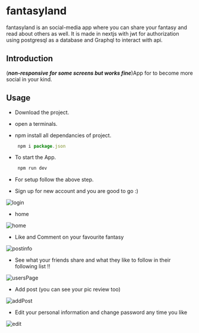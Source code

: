 # fantasyland

fantasyland is an social-media app where you can share your fantasy and read about others as well. It is made in nextjs with jwt for authorization using postgresql as a database and Graphql to interact with api.

## Introduction

(**_non-responsive for some screens but works fine_**)App for to become more social in your kind.

## Usage

- Download the project.
- open a terminals.
- npm install all dependancies of project.
  ```js
   npm i package.json
  ```
- To start the App.
  ```js
   npm run dev
  ```
- For setup follow the above step.

- Sign up for new account and you are good to go :)

![login](https://user-images.githubusercontent.com/52545996/188248948-e482efc5-e8b7-45d4-b0cf-5d11b6106869.png)

- home

![home](https://user-images.githubusercontent.com/52545996/188248964-cadaaf88-0a9f-4130-a54c-4422d54350ac.png)

- Like and Comment on your favourite fantasy

![postinfo](https://user-images.githubusercontent.com/52545996/188249015-2d5a2d8b-3931-4ba1-a65e-4955759db953.png)

- See what your friends share and what they like to follow in their following list !!

![usersPage](https://user-images.githubusercontent.com/52545996/188249131-15aa0275-ac52-4a82-a6c3-da34495470cf.png)

- Add post (you can see your pic review too)

![addPost](https://user-images.githubusercontent.com/52545996/188249200-846e6868-b877-4d00-972e-6e0a65866d23.png)

- Edit your personal information and change password any time you like

![edit](https://user-images.githubusercontent.com/52545996/188249147-8adebbd4-0ae5-45e7-b81b-81e9a6ac0224.png)
